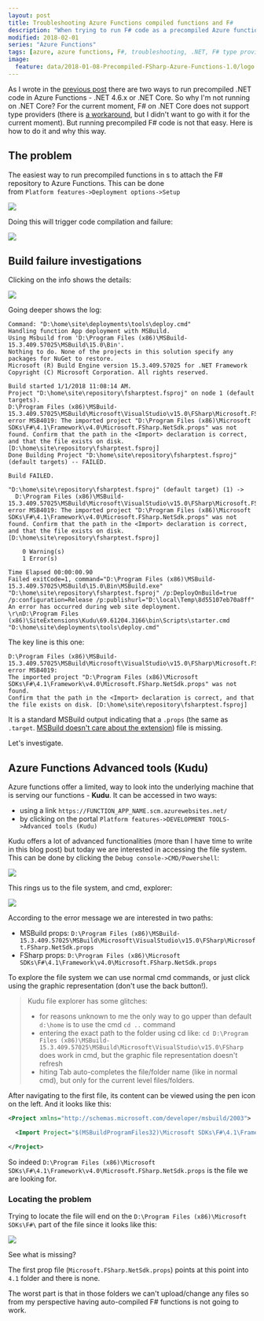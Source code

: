 ```yaml
---
layout: post
title: Troubleshooting Azure Functions compiled functions and F#  
description: "When trying to run F# code as a precompiled Azure function strange thing happen. This is how to solve those problems."
modified: 2018-02-01
series: "Azure Functions"
tags: [azure, azure functions, F#, troubleshooting, .NET, F# type providers, compilation]
image:
  feature: data/2018-01-08-Precompiled-FSharp-Azure-Functions-1.0/logo.png
---
```



As I wrote in the [previous post](https://indexoutofrange.com/The-missing-Azure-Functions-documentation/) there are two ways to run precompiled .NET code in Azure Functions - .NET 4.6.x or .NET Core. So why I'm not running on .NET Core? For the current moment, F# on .NET Core does not support type providers (there is [a workaround](https://github.com/Microsoft/visualfsharp/issues/3303), but I didn't want to go with it for the current moment).
But running precompiled F# code is not that easy. Here is how to do it and why this way.

<!--MORE-->

## The problem

The easiest way to run precompiled functions in s to attach the F# repository to Azure Functions. This can be done  
from `Platform features->Deployment options->Setup`

![](/data/2018-01-08-Precompiled-FSharp-Azure-Functions-1.0/deployment-options.png)


Doing this will trigger code compilation and failure:

![](/data/2018-01-08-Precompiled-FSharp-Azure-Functions-1.0/deployment-failure.png)

## Build failure investigations

Clicking on the info shows the details:

![](/data/2018-01-08-Precompiled-FSharp-Azure-Functions-1.0/deployment-details.png)

Going deeper shows the log:

```batch
Command: "D:\home\site\deployments\tools\deploy.cmd"
Handling function App deployment with MSBuild.
Using Msbuild from 'D:\Program Files (x86)\MSBuild-15.3.409.57025\MSBuild\15.0\Bin'.
Nothing to do. None of the projects in this solution specify any packages for NuGet to restore.
Microsoft (R) Build Engine version 15.3.409.57025 for .NET Framework
Copyright (C) Microsoft Corporation. All rights reserved.

Build started 1/1/2018 11:08:14 AM.
Project "D:\home\site\repository\fsharptest.fsproj" on node 1 (default targets).
D:\Program Files (x86)\MSBuild-15.3.409.57025\MSBuild\Microsoft\VisualStudio\v15.0\FSharp\Microsoft.FSharp.NetSdk.props(3,3): error MSB4019: The imported project "D:\Program Files (x86)\Microsoft SDKs\F#\4.1\Framework\v4.0\Microsoft.FSharp.NetSdk.props" was not found. Confirm that the path in the <Import> declaration is correct, and that the file exists on disk. [D:\home\site\repository\fsharptest.fsproj]
Done Building Project "D:\home\site\repository\fsharptest.fsproj" (default targets) -- FAILED.

Build FAILED.

"D:\home\site\repository\fsharptest.fsproj" (default target) (1) ->
  D:\Program Files (x86)\MSBuild-15.3.409.57025\MSBuild\Microsoft\VisualStudio\v15.0\FSharp\Microsoft.FSharp.NetSdk.props(3,3): error MSB4019: The imported project "D:\Program Files (x86)\Microsoft SDKs\F#\4.1\Framework\v4.0\Microsoft.FSharp.NetSdk.props" was not found. Confirm that the path in the <Import> declaration is correct, and that the file exists on disk. [D:\home\site\repository\fsharptest.fsproj]

    0 Warning(s)
    1 Error(s)

Time Elapsed 00:00:00.90
Failed exitCode=1, command="D:\Program Files (x86)\MSBuild-15.3.409.57025\MSBuild\15.0\Bin\MSBuild.exe" "D:\home\site\repository\fsharptest.fsproj" /p:DeployOnBuild=true /p:configuration=Release /p:publishurl="D:\local\Temp\8d55107eb70a8ff"
An error has occurred during web site deployment.
\r\nD:\Program Files (x86)\SiteExtensions\Kudu\69.61204.3166\bin\Scripts\starter.cmd "D:\home\site\deployments\tools\deploy.cmd"
```

The key line is this one:

```batch
D:\Program Files (x86)\MSBuild-15.3.409.57025\MSBuild\Microsoft\VisualStudio\v15.0\FSharp\Microsoft.FSharp.NetSdk.props(3,3): 
error MSB4019: 
The imported project "D:\Program Files (x86)\Microsoft SDKs\F#\4.1\Framework\v4.0\Microsoft.FSharp.NetSdk.props" was not found. 
Confirm that the path in the <Import> declaration is correct, and that the file exists on disk. [D:\home\site\repository\fsharptest.fsproj]
```

It is a standard MSBuild output indicating that a `.props` (the same as `.target`. [MSBuild doesn't care about the extension](https://blogs.msdn.microsoft.com/msbuild/2010/02/25/getting-started-with-msbuild/)) file is missing.

Let's investigate.

## Azure Functions Advanced tools (Kudu)

Azure functions offer a limited, way to look into the underlying machine that is serving our functions - **Kudu**. It can be accessed in two ways:

- using a link `https://FUNCTION_APP_NAME.scm.azurewebsites.net/`
- by clicking on the portal `Platform features->DEVELOPMENT TOOLS->Advanced tools (Kudu)`

Kudu offers a lot of advanced functionalities (more than I have time to write in this blog post) but today we are interested in accessing the file system. This can be done by clicking the `Debug console->CMD/Powershell`:

![](/data/2018-01-08-Precompiled-FSharp-Azure-Functions-1.0/kudu-file-system.png)



This rings us to the file system, and cmd, explorer:

![](/data/2018-01-08-Precompiled-FSharp-Azure-Functions-1.0/kudu-file-system-explorer.png)
    
According to the error message we are interested in two paths:

- MSBuild props: `D:\Program Files (x86)\MSBuild-15.3.409.57025\MSBuild\Microsoft\VisualStudio\v15.0\FSharp\Microsoft.FSharp.NetSdk.props`
- FSharp props: `D:\Program Files (x86)\Microsoft SDKs\F#\4.1\Framework\v4.0\Microsoft.FSharp.NetSdk.props`

To explore the file system we can use normal cmd commands, or just click using the graphic representation (don't use the back button!). 

> Kudu file explorer has some glitches:
> - for reasons unknown to me the only way to go upper than default `d:\home` is to use the cmd `cd ..` command
> - entering the exact path to the folder using cd like: `cd D:\Program Files (x86)\MSBuild-15.3.409.57025\MSBuild\Microsoft\VisualStudio\v15.0\FSharp` does work in cmd, but the graphic file representation doesn't refresh
> - hiting Tab auto-completes the file/folder name (like in normal cmd), but only for the current level files/folders.

After navigating to the first file, its content can be viewed using the pen icon on the left. And it looks like this:

```xml
<Project xmlns="http://schemas.microsoft.com/developer/msbuild/2003">

  <Import Project="$(MSBuildProgramFiles32)\Microsoft SDKs\F#\4.1\Framework\v4.0\Microsoft.FSharp.NetSdk.targets" />

</Project>
```

So indeed `D:\Program Files (x86)\Microsoft SDKs\F#\4.1\Framework\v4.0\Microsoft.FSharp.NetSdk.props` is the file we are looking for.

### Locating the problem 
 
Trying to locate the file will end on the `D:\Program Files (x86)\Microsoft SDKs\F#\` part of the file since it looks like this:

![](/data/2018-01-08-Precompiled-FSharp-Azure-Functions-1.0/kudu-file-explorer-fsharp.png)

See what is missing?

The first prop file (`Microsoft.FSharp.NetSdk.props`) points at this point into `4.1` folder and there is none.

The worst part is that in those folders we can't upload/change any files so from my perspective having auto-compiled F# functions is not going to work. 
  
<style>
.entry-content img
{
    margin: 0 auto;
    display: block;
}
.center-text{
    text-align: center;
    font-size: 1.5em;
}
</style>
  